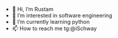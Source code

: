 - 👋 Hi, I’m Rustam
- 👀 I’m interested in software engineering
- 🌱 I’m currently learning python
- 📫 How to reach me tg:@iSchway

<!---
rustam781227/rustam781227 is a ✨ special ✨ repository because its `README.md` (this file) appears on your GitHub profile.
You can click the Preview link to take a look at your changes.
--->
